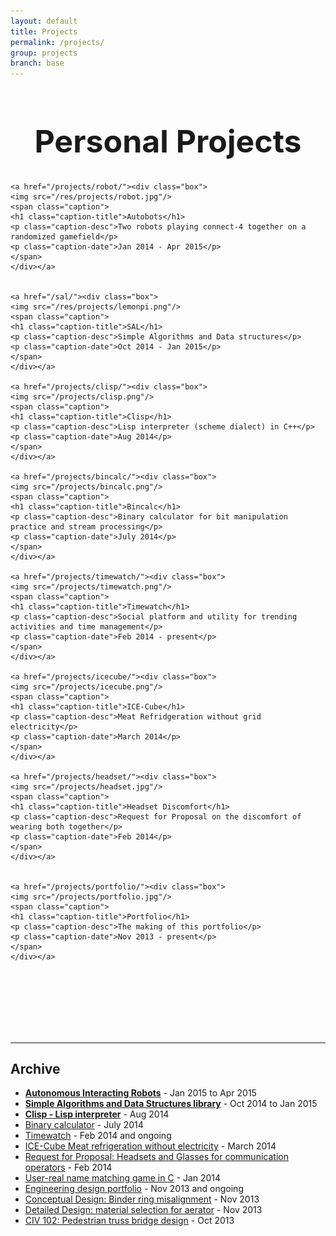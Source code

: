 ```yaml
---
layout: default
title: Projects
permalink: /projects/
group: projects
branch: base
---
```


<h1 style="text-align:center;font-size:50px;">Personal Projects</h1>

<div class="gallery">

	<a href="/projects/robot/"><div class="box">
	<img src="/res/projects/robot.jpg"/>
	<span class="caption">
	<h1 class="caption-title">Autobots</h1>
	<p class="caption-desc">Two robots playing connect-4 together on a randomized gamefield</p>
	<p class="caption-date">Jan 2014 - Apr 2015</p>
	</span>
	</div></a>
	

	<a href="/sal/"><div class="box">
	<img src="/res/projects/lemonpi.png"/>
	<span class="caption">
	<h1 class="caption-title">SAL</h1>
	<p class="caption-desc">Simple Algorithms and Data structures</p>
	<p class="caption-date">Oct 2014 - Jan 2015</p>
	</span>
	</div></a>

	<a href="/projects/clisp/"><div class="box">
	<img src="/projects/clisp.png"/>
	<span class="caption">
	<h1 class="caption-title">Clisp</h1>
	<p class="caption-desc">Lisp interpreter (scheme dialect) in C++</p>
	<p class="caption-date">Aug 2014</p>
	</span>
	</div></a>

	<a href="/projects/bincalc/"><div class="box">
	<img src="/projects/bincalc.png"/>
	<span class="caption">
	<h1 class="caption-title">Bincalc</h1>
	<p class="caption-desc">Binary calculator for bit manipulation practice and stream processing</p>
	<p class="caption-date">July 2014</p>
	</span>
	</div></a>

	<a href="/projects/timewatch/"><div class="box">
	<img src="/projects/timewatch.png"/>
	<span class="caption">
	<h1 class="caption-title">Timewatch</h1>
	<p class="caption-desc">Social platform and utility for trending activities and time management</p>
	<p class="caption-date">Feb 2014 - present</p>
	</span>
	</div></a>

	<a href="/projects/icecube/"><div class="box">
	<img src="/projects/icecube.png"/>
	<span class="caption">
	<h1 class="caption-title">ICE-Cube</h1>
	<p class="caption-desc">Meat Refridgeration without grid electricity</p>
	<p class="caption-date">March 2014</p>
	</span>
	</div></a>

	<a href="/projects/headset/"><div class="box">
	<img src="/projects/headset.jpg"/>
	<span class="caption">
	<h1 class="caption-title">Headset Discomfort</h1>
	<p class="caption-desc">Request for Proposal on the discomfort of wearing both together</p>
	<p class="caption-date">Feb 2014</p>	
	</span>
	</div></a>


	<a href="/projects/portfolio/"><div class="box">
	<img src="/projects/portfolio.jpg"/>
	<span class="caption">
	<h1 class="caption-title">Portfolio</h1>
	<p class="caption-desc">The making of this portfolio</p>
	<p class="caption-date">Nov 2013 - present</p>		
	</span>
	</div></a>


</div>

<br><br><br><br><br><br>

 --------------------------

<div class="block">
 <h2 class="block">Archive</h2>

<ul class="archive">
 <li><a href="robot/"><strong>Autonomous Interacting Robots</strong></a> - Jan 2015 to Apr 2015</li>

 <li><a href="sal/"><strong>Simple Algorithms and Data Structures library</strong></a> - Oct 2014 to Jan 2015</li>

 <li><a href="clisp/"><strong>Clisp - Lisp interpreter</strong></a> - Aug 2014</li>
 
 <li><a href="bincalc/">Binary calculator</a> - July 2014</li>
 
 <li><a href="timewatch/">Timewatch</a> - Feb 2014 and ongoing</li>
 
 <li><a href="icecube/">ICE-Cube Meat refrigeration without electricity</a> - March 2014</li>
 
 <li><a href="headset/">Request for Proposal: Headsets and Glasses for communication operators</a> - Feb 2014</li>
 
 <li><a href="namegame/">User-real name matching game in C</a> - Jan 2014</li>
 
 <li><a href="portfolio/">Engineering design portfolio</a> - Nov 2013 and ongoing</li>
 
 <li><a href="binder/">Conceptual Design: Binder ring misalignment</a> - Nov 2013</li>
 
 <li><a href="aerator.html">Detailed Design: material selection for aerator</a> - Nov 2013</li>
 
 <li><a href="bridgedesign/">CIV 102: Pedestrian truss bridge design</a> - Oct 2013</li>
 </ul>
</div>